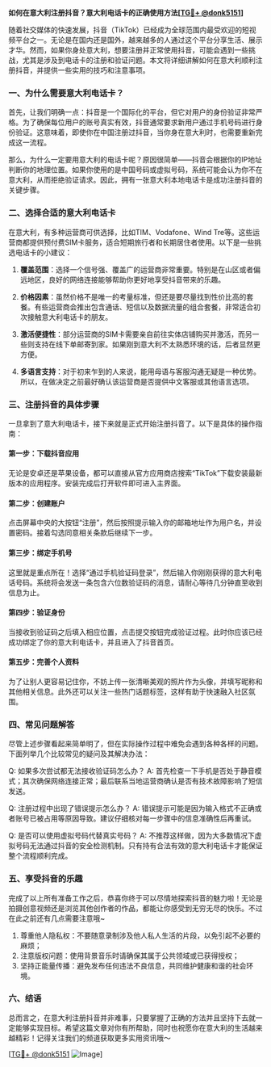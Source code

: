 **如何在意大利注册抖音？意大利电话卡的正确使用方法[[TG💪+ @donk5151](https://t.me/s/donk5151)]**

随着社交媒体的快速发展，抖音（TikTok）已经成为全球范围内最受欢迎的短视频平台之一。无论是在国内还是国外，越来越多的人通过这个平台分享生活、展示才华。然而，如果你身处意大利，想要注册并正常使用抖音，可能会遇到一些挑战，尤其是涉及到电话卡的注册和验证问题。本文将详细讲解如何在意大利顺利注册抖音，并提供一些实用的技巧和注意事项。

### 一、为什么需要意大利电话卡？

首先，让我们明确一点：抖音是一个国际化的平台，但它对用户的身份验证非常严格。为了确保每位用户的账号真实有效，抖音通常要求新用户通过手机号码进行身份验证。这意味着，即使你在中国注册过抖音，当你身在意大利时，也需要重新完成这一流程。

那么，为什么一定要用意大利的电话卡呢？原因很简单——抖音会根据你的IP地址判断你的地理位置。如果你使用的是中国号码或虚拟号码，系统可能会认为你不在意大利，从而拒绝验证请求。因此，拥有一张意大利本地电话卡是成功注册抖音的关键步骤。

### 二、选择合适的意大利电话卡

在意大利，有多种运营商可供选择，比如TIM、Vodafone、Wind Tre等。这些运营商都提供预付费SIM卡服务，适合短期旅行者和长期居住者使用。以下是一些挑选电话卡的小建议：

1. **覆盖范围**：选择一个信号强、覆盖广的运营商非常重要。特别是在山区或者偏远地区，良好的网络连接能够帮助你更好地享受抖音带来的乐趣。
   
2. **价格因素**：虽然价格不是唯一的考量标准，但还是要尽量找到性价比高的套餐。有些运营商会推出包含通话、短信以及数据流量的组合套餐，非常适合初次接触意大利电话卡的朋友。

3. **激活便捷性**：部分运营商的SIM卡需要亲自前往实体店铺购买并激活，而另一些则支持在线下单邮寄到家。如果刚到意大利不太熟悉环境的话，后者显然更方便。

4. **多语言支持**：对于初来乍到的人来说，能用母语与客服沟通无疑是一种优势。所以，在做决定之前最好确认该运营商是否提供中文客服或其他语言选项。

### 三、注册抖音的具体步骤

一旦拿到了意大利电话卡，接下来就是正式开始注册抖音了。以下是具体的操作指南：

#### 第一步：下载抖音应用
无论是安卓还是苹果设备，都可以直接从官方应用商店搜索“TikTok”下载安装最新版本的应用程序。安装完成后打开软件即可进入主界面。

#### 第二步：创建账户
点击屏幕中央的大按钮“注册”，然后按照提示输入你的邮箱地址作为用户名，并设置密码。接着勾选同意相关条款后继续下一步。

#### 第三步：绑定手机号
这里就是重点所在！选择“通过手机验证码登录”，然后输入你刚刚获得的意大利电话号码。系统将会发送一条包含六位数验证码的消息，请耐心等待几分钟直至收到信息为止。

#### 第四步：验证身份
当接收到验证码之后填入相应位置，点击提交按钮完成验证过程。此时你应该已经成功绑定了你的意大利电话卡，并且进入了抖音首页。

#### 第五步：完善个人资料
为了让别人更容易记住你，不妨上传一张清晰美观的照片作为头像，并填写昵称和其他相关信息。此外还可以关注一些热门话题标签，这样有助于快速融入社区氛围。

### 四、常见问题解答

尽管上述步骤看起来简单明了，但在实际操作过程中难免会遇到各种各样的问题。下面列举几个比较常见的疑问及其解决办法：

Q: 如果多次尝试都无法接收验证码怎么办？
A: 首先检查一下手机是否处于静音模式；其次确保网络连接正常；最后联系当地运营商确认是否有技术故障影响了短信发送。

Q: 注册过程中出现了错误提示怎么办？
A: 错误提示可能是因为输入格式不正确或者账号已被占用等原因导致。建议仔细核对每一步骤中的信息准确性后再重试。

Q: 是否可以使用虚拟号码代替真实号码？
A: 不推荐这样做，因为大多数情况下虚拟号码无法通过抖音的安全检测机制。只有持有合法有效的意大利电话卡才能保证整个流程顺利完成。

### 五、享受抖音的乐趣

完成了以上所有准备工作之后，恭喜你终于可以尽情地探索抖音的魅力啦！无论是拍摄创意视频还是浏览其他创作者的作品，都能让你感受到无穷无尽的快乐。不过在此之前还有几点需要注意哦~

1. 尊重他人隐私权：不要随意录制涉及他人私人生活的片段，以免引起不必要的麻烦；
2. 注意版权问题：使用背景音乐时请确保其属于公共领域或已获得授权；
3. 坚持正能量传播：避免发布任何违法不良信息，共同维护健康和谐的社会环境。

### 六、结语

总而言之，在意大利注册抖音并非难事，只要掌握了正确的方法并且坚持下去就一定能够实现目标。希望这篇文章对你有所帮助，同时也祝愿你在意大利的生活越来越精彩！记得关注我们的频道获取更多实用资讯哦～

[[TG💪+ @donk5151](https://t.me/s/donk5151) ![Image](https://i.postimg.cc/rwNCRYN7/Snipaste-2025-04-30-17-27-05.png)]